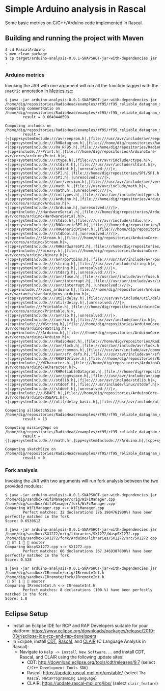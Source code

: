# Simple Arduino analysis in Rascal

Some basic metrics on C/C++/Arduino code implemented in Rascal.

## Building and running the project with Maven

```
$ cd RascalArduino
$ mvn clean package
$ cp target/arduino-analysis-0.0.1-SNAPSHOT-jar-with-dependencies.jar .
```

### Arduino metrics
Invoking the JAR with one argument will run all the function tagged with the `@metric` annotation in [Metrics.rsc](https://github.com/tdegueul/arduino-analysis/blob/master/RascalArduino/src/arduino/Metrics.rsc):

```
$ java -jar arduino-analysis-0.0.1-SNAPSHOT-jar-with-dependencies.jar /home/dig/repositories/RadioHead/examples/rf95/rf95_reliable_datagram_server/rf95_reliable_datagram_server.pde
Computing commentRatio on /home/dig/repositories/RadioHead/examples/rf95/rf95_reliable_datagram_server/rf95_reliable_datagram_server.pde...
        result = 0.6640440598

Computing includes on /home/dig/repositories/RadioHead/examples/rf95/rf95_reliable_datagram_server/rf95_reliable_datagram_server.pde...
        result = {<|cpp+systemInclude:///avr/eeprom.h|,|file:///usr/avr/include/avr/eeprom.h|>,<|cpp+systemInclude:///RHDatagram.h|,|file:///home/dig/repositories/RadioHead/RHDatagram.h|>,<|cpp+systemInclude:///RH_RF95.h|,|file:///home/dig/repositories/RadioHead/RH_RF95.h|>,<|cpp+include:///Print.h|,|file:///home/dig/repositories/ArduinoCore-avr/cores/arduino/Print.h|>,<|cpp+systemInclude:///ctype.h|,|file:///usr/avr/include/ctype.h|>,<|cpp+systemInclude:///stdint.h|,|file:///usr/avr/include/stdint.h|>,<|cpp+systemInclude:///stdint.h|,|unresolved:///|>,<|cpp+systemInclude:///SPI.h|,|file:///home/dig/repositories/SPI/SPI.h|>,<|cpp+systemInclude:///SPI.h|,|unresolved:///|>,<|cpp+systemInclude:///avr/version.h|,|file:///usr/avr/include/avr/version.h|>,<|cpp+systemInclude:///math.h|,|file:///usr/avr/include/math.h|>,<|cpp+systemInclude:///math.h|,|unresolved:///|>,<|cpp+systemInclude:///inttypes.h|,|file:///usr/avr/include/inttypes.h|>,<|cpp+systemInclude:///Arduino.h|,|file:///home/dig/repositories/ArduinoCore-avr/cores/arduino/Arduino.h|>,<|cpp+systemInclude:///Arduino.h|,|unresolved:///|>,<|cpp+include:///HardwareSerial.h|,|file:///home/dig/repositories/ArduinoCore-avr/cores/arduino/HardwareSerial.h|>,<|cpp+systemInclude:///stdio.h|,|file:///usr/avr/include/stdio.h|>,<|cpp+systemInclude:///RHGenericSPI.h|,|file:///home/dig/repositories/RadioHead/RHGenericSPI.h|>,<|cpp+systemInclude:///RHGenericDriver.h|,|file:///home/dig/repositories/RadioHead/RHGenericDriver.h|>,<|cpp+systemInclude:///stdbool.h|,|unresolved:///|>,<|cpp+include:///Stream.h|,|file:///home/dig/repositories/ArduinoCore-avr/cores/arduino/Stream.h|>,<|cpp+systemInclude:///RHHardwareSPI.h|,|file:///home/dig/repositories/RadioHead/RHHardwareSPI.h|>,<|cpp+include:///binary.h|,|file:///home/dig/repositories/ArduinoCore-avr/cores/arduino/binary.h|>,<|cpp+systemInclude:///avr/portpins.h|,|file:///usr/avr/include/avr/portpins.h|>,<|cpp+systemInclude:///string.h|,|file:///usr/avr/include/string.h|>,<|cpp+systemInclude:///string.h|,|unresolved:///|>,<|cpp+systemInclude:///stdarg.h|,|unresolved:///|>,<|cpp+systemInclude:///avr/fuse.h|,|file:///usr/avr/include/avr/fuse.h|>,<|cpp+systemInclude:///avr/interrupt.h|,|file:///usr/avr/include/avr/interrupt.h|>,<|cpp+systemInclude:///avr/interrupt.h|,|unresolved:///|>,<|cpp+include:///pins_arduino.h|,|file:///home/dig/repositories/ArduinoCore-avr/variants/standard/pins_arduino.h|>,<|cpp+systemInclude:///util/delay.h|,|file:///usr/avr/include/util/delay.h|>,<|cpp+systemInclude:///util/delay.h|,|unresolved:///|>,<|cpp+include:///Printable.h|,|file:///home/dig/repositories/ArduinoCore-avr/cores/arduino/Printable.h|>,<|cpp+systemInclude:///avr/io.h|,|unresolved:///|>,<|cpp+systemInclude:///avr/io.h|,|file:///usr/avr/include/avr/io.h|>,<|cpp+include:///WString.h|,|file:///home/dig/repositories/ArduinoCore-avr/cores/arduino/WString.h|>,<|cpp+include:///Arduino.h|,|file:///home/dig/repositories/ArduinoCore-avr/cores/arduino/Arduino.h|>,<|cpp+systemInclude:///RadioHead.h|,|file:///home/dig/repositories/RadioHead/RadioHead.h|>,<|cpp+systemInclude:///avr/lock.h|,|file:///usr/avr/include/avr/lock.h|>,<|cpp+systemInclude:///avr/common.h|,|file:///usr/avr/include/avr/common.h|>,<|cpp+systemInclude:///avr/sfr_defs.h|,|file:///usr/avr/include/avr/sfr_defs.h|>,<|cpp+systemInclude:///RHSPIDriver.h|,|file:///home/dig/repositories/RadioHead/RHSPIDriver.h|>,<|cpp+include:///WCharacter.h|,|file:///home/dig/repositories/ArduinoCore-avr/cores/arduino/WCharacter.h|>,<|cpp+systemInclude:///RHReliableDatagram.h|,|file:///home/dig/repositories/RadioHead/RHReliableDatagram.h|>,<|cpp+systemInclude:///avr/pgmspace.h|,|file:///usr/avr/include/avr/pgmspace.h|>,<|cpp+systemInclude:///stdlib.h|,|file:///usr/avr/include/stdlib.h|>,<|cpp+systemInclude:///stddef.h|,|file:///usr/include/linux/stddef.h|>,<|cpp+systemInclude:///stddef.h|,|unresolved:///|>,<|cpp+include:///USBAPI.h|,|file:///home/dig/repositories/ArduinoCore-avr/cores/arduino/USBAPI.h|>,<|cpp+systemInclude:///util/delay_basic.h|,|file:///usr/avr/include/util/delay_basic.h|>}
        
Computing allSketchSize on /home/dig/repositories/RadioHead/examples/rf95/rf95_reliable_datagram_server/rf95_reliable_datagram_server.pde...
        result = 13

Computing missingDeps on /home/dig/repositories/RadioHead/examples/rf95/rf95_reliable_datagram_server/rf95_reliable_datagram_server.pde...
        result = {|cpp+systemInclude:///math.h|,|cpp+systemInclude:///Arduino.h|,|cpp+systemInclude:///stdint.h|,|cpp+systemInclude:///SPI.h|,|cpp+systemInclude:///stdbool.h|,|cpp+systemInclude:///string.h|,|cpp+systemInclude:///util/delay.h|,|cpp+systemInclude:///avr/io.h|,|cpp+systemInclude:///stddef.h|,|cpp+systemInclude:///avr/interrupt.h|,|cpp+systemInclude:///stdarg.h|}

Computing sketchSize on /home/dig/repositories/RadioHead/examples/rf95/rf95_reliable_datagram_server/rf95_reliable_datagram_server.pde...
        result = 0
```

### Fork analysis
Invoking the JAR with two arguments will run fork analysis between the two provided modules:

```
$ java -jar arduino-analysis-0.0.1-SNAPSHOT-jar-with-dependencies.jar /home/dig/sandbox/WifiManager/orig/WiFiManager.cpp /home/dig/sandbox/WifiManager/fork/WiFiManager.cpp
Comparing WiFiManager.cpp <-> WiFiManager.cpp
        Perfect matches: 32 declarations (76.1904761900%) have been perfectly matched in the fork.
Score: 0.6530612

$ java -jar arduino-analysis-0.0.1-SNAPSHOT-jar-with-dependencies.jar /home/dig/sandbox/SX1272/orig/libraries/SX1272/WaspSX1272.cpp /home/dig/sandbox/SX1272/fork/Arduino/libraries/SX1272/src/SX1272.cpp                                 ST 1   master 
Comparing WaspSX1272.cpp <-> SX1272.cpp
        Perfect matches: 66 declarations (67.3469387800%) have been perfectly matched in the fork.
Score: 0.528

$ java -jar arduino-analysis-0.0.1-SNAPSHOT-jar-with-dependencies.jar /home/dig/sandbox/IRremote/orig/IRremoteInt.h /home/dig/sandbox/IRremote/fork/IRremoteInt.h                                                                         ST 1   master 
Comparing IRremoteInt.h <-> IRremoteInt.h
        Perfect matches: 8 declarations (100.%) have been perfectly matched in the fork.
Score: 1.0
```

## Eclipse Setup

  - Install an Eclipse IDE for RCP and RAP Developers suitable for your platform: https://www.eclipse.org/downloads/packages/release/2019-03/r/eclipse-ide-rcp-and-rap-developers
  - In Eclipse, install [CDT](https://www.eclipse.org/cdt/), [Rascal](https://www.rascal-mpl.org/), and [CLAIR](https://github.com/cwi-swat/clair) (C Language Analysis in Rascal):
    - Navigate to `Help -> Install New Software...` and install CDT, Rascal, and CLAIR using the following update sites:
      - CDT: http://download.eclipse.org/tools/cdt/releases/9.7 (select `C/C++ Development Tools SDK`)
      - Rascal: https://update.rascal-mpl.org/unstable/ (select `The Rascal MetaProgramming Language`)
      - CLAIR: https://update.rascal-mpl.org/libs/ (select `clair_feature`)

